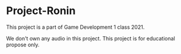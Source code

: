 # Project-Ronin
This project is a part of Game Development 1 class 2021.

We don't own any audio in this project.
This project is for educational propose only.
